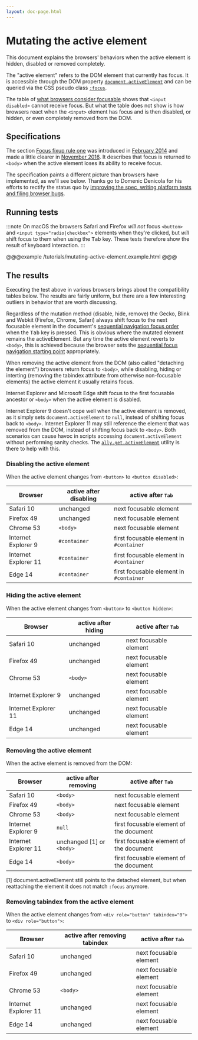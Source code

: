 ```yaml
---
layout: doc-page.html
---
```


# Mutating the active element

This document explains the browsers' behaviors when the active element is hidden, disabled or removed completely.

The "active element" refers to the DOM element that currently has focus. It is accessible through the DOM property [`document.activeElement`](https://developer.mozilla.org/en/docs/Web/API/Document/activeElement) and can be queried via the CSS pseudo class [`:focus`](https://developer.mozilla.org/en/docs/Web/CSS/:focus).

The table of [what browsers consider focusable](../data-tables/focusable.md) shows that `<input disabled>` cannot receive focus. But what the table does not show is how browsers react when the `<input>` element has focus and is then disabled, or hidden, or even completely removed from the DOM.


## Specifications

The section [Focus fixup rule one](https://html.spec.whatwg.org/multipage/interaction.html#focus-fixup-rule-one) was introduced in [February 2014](https://github.com/whatwg/html/commit/f96b1997) and made a little clearer in [November 2016](https://github.com/whatwg/html/commit/deb83668). It describes that focus is returned to `<body>` when the active element loses its ability to receive focus. 

The specification paints a different picture than browsers have implemented, as we'll see below. Thanks go to Domenic Denicola for his efforts to rectify the status quo by [improving the spec, writing platform tests and filing browser bugs](https://github.com/whatwg/html/issues/1972#issuecomment-257985353).


## Running tests

:::note
On macOS the browsers Safari and Firefox *will not* focus `<button>` and `<input type="radio|checkbox">` elements when they're clicked, but *will* shift focus to them when using the <kbd>Tab</kbd> key. These tests therefore show the result of keyboard interaction.
:::

@@@example /tutorials/mutating-active-element.example.html
@@@


## The results

Executing the test above in various browsers brings about the compatibility tables below. The results are fairly uniform, but there are a few interesting outliers in behavior that are worth discussing.

Regardless of the mutation method (disable, hide, remove) the Gecko, Blink and Webkit (Firefox, Chrome, Safari) always shift focus to the next focusable element in the document's [sequential navigation focus order](../concepts.md#sequential-navigation-focus-order) when the <kbd>Tab</kbd> key is pressed. This is obvious where the mutated element remains the activeElement. But any time the active element reverts to `<body>`, this is achieved because the browser sets the [sequential focus navigation starting point](https://html.spec.whatwg.org/multipage/interaction.html#sequential-focus-navigation-starting-point) appropriately.

When removing the active element from the DOM (also called "detaching the element") browsers return focus to `<body>`, while disabling, hiding or interting (removing the tabindex attribute from otherwise non-focusable elements) the active element it usually retains focus.

Internet Explorer and Microsoft Edge shift focus to the first focusable ancestor or `<body>` when the active element is disabled.

Internet Explorer 9 doesn't cope well when the active element is removed, as it simply sets `document.activeElement` to `null`, instead of shifting focus back to `<body>`. Internet Explorer 11 may still reference the element that was removed from the DOM, instead of shifting focus back to `<body>`. Both scenarios can cause havoc in scripts accessing `document.activeElement` without performing sanity checks. The [`ally.get.activeElement`](../api/get/active-element.md) utility is there to help with this.


### Disabling the active element

When the active element changes from `<button>` to `<button disabled>`:

| Browser | active after disabling | active after <kbd>Tab</kbd> |
|---------|-----------------------|-----------------------------|
| Safari 10 | unchanged | next focusable element |
| Firefox 49 | unchanged | next focusable element |
| Chrome 53 | `<body>` | next focusable element |
| Internet Explorer 9 | `#container` | first focusable element in `#container` |
| Internet Explorer 11 | `#container` | first focusable element in `#container` |
| Edge 14 | `#container` | first focusable element in `#container` |


### Hiding the active element

When the active element changes from `<button>` to `<button hidden>`:

| Browser | active after hiding | active after <kbd>Tab</kbd> |
|---------|-----------------------|-----------------------------|
| Safari 10 | unchanged | next focusable element |
| Firefox 49 | unchanged | next focusable element |
| Chrome 53 | `<body>` | next focusable element |
| Internet Explorer 9 | unchanged | next focusable element |
| Internet Explorer 11 | unchanged | next focusable element |
| Edge 14 | unchanged | next focusable element |


### Removing the active element

When the active element is removed from the DOM:

| Browser | active after removing | active after <kbd>Tab</kbd> |
|---------|-----------------------|-----------------------------|
| Safari 10 | `<body>` | next focusable element |
| Firefox 49 | `<body>` | next focusable element |
| Chrome 53 | `<body>` | next focusable element |
| Internet Explorer 9 | `null` | first focusable element of the document |
| Internet Explorer 11 | unchanged [1] or `<body>` | first focusable element of the document |
| Edge 14 | `<body>` | first focusable element of the document |

[1] document.activeElement still points to the detached element, but when reattaching the element it does not match `:focus` anymore.


### Removing tabindex from the active element

When the active element changes from `<div role="button" tabindex="0">` to `<div role="button">`:

| Browser | active after removing tabindex | active after <kbd>Tab</kbd> |
|---------|-----------------------|-----------------------------|
| Safari 10 | unchanged | next focusable element |
| Firefox 49 | unchanged | next focusable element |
| Chrome 53 | `<body>` | next focusable element |
| Internet Explorer 11 | unchanged | next focusable element |
| Edge 14 | unchanged | next focusable element |
